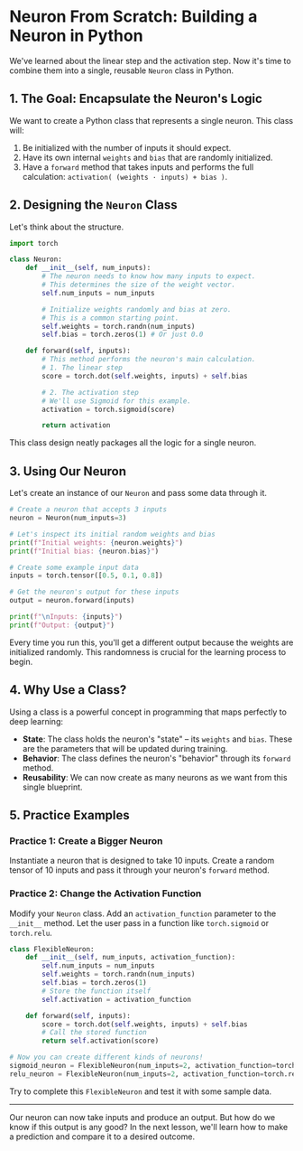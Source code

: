 # Neuron From Scratch: Building a Neuron in Python

We've learned about the linear step and the activation step. Now it's time to combine them into a single, reusable `Neuron` class in Python.

## 1. The Goal: Encapsulate the Neuron's Logic

We want to create a Python class that represents a single neuron. This class will:
1.  Be initialized with the number of inputs it should expect.
2.  Have its own internal `weights` and `bias` that are randomly initialized.
3.  Have a `forward` method that takes inputs and performs the full calculation: `activation( (weights · inputs) + bias )`.

## 2. Designing the `Neuron` Class

Let's think about the structure.

```python
import torch

class Neuron:
    def __init__(self, num_inputs):
        # The neuron needs to know how many inputs to expect.
        # This determines the size of the weight vector.
        self.num_inputs = num_inputs

        # Initialize weights randomly and bias at zero.
        # This is a common starting point.
        self.weights = torch.randn(num_inputs)
        self.bias = torch.zeros(1) # Or just 0.0

    def forward(self, inputs):
        # This method performs the neuron's main calculation.
        # 1. The linear step
        score = torch.dot(self.weights, inputs) + self.bias

        # 2. The activation step
        # We'll use Sigmoid for this example.
        activation = torch.sigmoid(score)

        return activation
```

This class design neatly packages all the logic for a single neuron.

## 3. Using Our Neuron

Let's create an instance of our `Neuron` and pass some data through it.

```python
# Create a neuron that accepts 3 inputs
neuron = Neuron(num_inputs=3)

# Let's inspect its initial random weights and bias
print(f"Initial weights: {neuron.weights}")
print(f"Initial bias: {neuron.bias}")

# Create some example input data
inputs = torch.tensor([0.5, 0.1, 0.8])

# Get the neuron's output for these inputs
output = neuron.forward(inputs)

print(f"\nInputs: {inputs}")
print(f"Output: {output}")
```

Every time you run this, you'll get a different output because the weights are initialized randomly. This randomness is crucial for the learning process to begin.

## 4. Why Use a Class?

Using a class is a powerful concept in programming that maps perfectly to deep learning:
- **State**: The class holds the neuron's "state" – its `weights` and `bias`. These are the parameters that will be updated during training.
- **Behavior**: The class defines the neuron's "behavior" through its `forward` method.
- **Reusability**: We can now create as many neurons as we want from this single blueprint.

## 5. Practice Examples

### Practice 1: Create a Bigger Neuron

Instantiate a neuron that is designed to take 10 inputs. Create a random tensor of 10 inputs and pass it through your neuron's `forward` method.

### Practice 2: Change the Activation Function

Modify your `Neuron` class. Add an `activation_function` parameter to the `__init__` method. Let the user pass in a function like `torch.sigmoid` or `torch.relu`.

```python
class FlexibleNeuron:
    def __init__(self, num_inputs, activation_function):
        self.num_inputs = num_inputs
        self.weights = torch.randn(num_inputs)
        self.bias = torch.zeros(1)
        # Store the function itself
        self.activation = activation_function

    def forward(self, inputs):
        score = torch.dot(self.weights, inputs) + self.bias
        # Call the stored function
        return self.activation(score)

# Now you can create different kinds of neurons!
sigmoid_neuron = FlexibleNeuron(num_inputs=2, activation_function=torch.sigmoid)
relu_neuron = FlexibleNeuron(num_inputs=2, activation_function=torch.relu)
```
Try to complete this `FlexibleNeuron` and test it with some sample data.

---
Our neuron can now take inputs and produce an output. But how do we know if this output is any good? In the next lesson, we'll learn how to make a prediction and compare it to a desired outcome.

```
